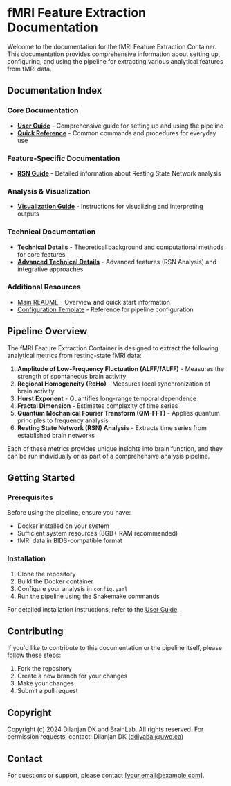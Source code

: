 # fMRI Feature Extraction Documentation

Welcome to the documentation for the fMRI Feature Extraction Container. This documentation provides comprehensive information about setting up, configuring, and using the pipeline for extracting various analytical features from fMRI data.

## Documentation Index

### Core Documentation

- [**User Guide**](USER_GUIDE.md) - Comprehensive guide for setting up and using the pipeline
- [**Quick Reference**](QUICK_REFERENCE.md) - Common commands and procedures for everyday use

### Feature-Specific Documentation

- [**RSN Guide**](RSN_GUIDE.md) - Detailed information about Resting State Network analysis

### Analysis & Visualization

- [**Visualization Guide**](VISUALIZATION_GUIDE.md) - Instructions for visualizing and interpreting outputs

### Technical Documentation

- [**Technical Details**](TECHNICAL_DETAILS.md) - Theoretical background and computational methods for core features
- [**Advanced Technical Details**](TECHNICAL_DETAILS_ADVANCED.md) - Advanced features (RSN Analysis) and integrative approaches

### Additional Resources

- [Main README](../README.md) - Overview and quick start information
- [Configuration Template](../workflows/config/config.yaml) - Reference for pipeline configuration

## Pipeline Overview

The fMRI Feature Extraction Container is designed to extract the following analytical metrics from resting-state fMRI data:

1. **Amplitude of Low-Frequency Fluctuation (ALFF/fALFF)** - Measures the strength of spontaneous brain activity
2. **Regional Homogeneity (ReHo)** - Measures local synchronization of brain activity
3. **Hurst Exponent** - Quantifies long-range temporal dependence
4. **Fractal Dimension** - Estimates complexity of time series
5. **Quantum Mechanical Fourier Transform (QM-FFT)** - Applies quantum principles to frequency analysis
6. **Resting State Network (RSN) Analysis** - Extracts time series from established brain networks

Each of these metrics provides unique insights into brain function, and they can be run individually or as part of a comprehensive analysis pipeline.

## Getting Started

### Prerequisites

Before using the pipeline, ensure you have:

- Docker installed on your system
- Sufficient system resources (8GB+ RAM recommended)
- fMRI data in BIDS-compatible format

### Installation

1. Clone the repository
2. Build the Docker container
3. Configure your analysis in `config.yaml`
4. Run the pipeline using the Snakemake commands

For detailed installation instructions, refer to the [User Guide](USER_GUIDE.md).

## Contributing

If you'd like to contribute to this documentation or the pipeline itself, please follow these steps:

1. Fork the repository
2. Create a new branch for your changes
3. Make your changes
4. Submit a pull request

## Copyright

Copyright (c) 2024 Dilanjan DK and BrainLab. All rights reserved.
For permission requests, contact: Dilanjan DK (ddiyabal@uwo.ca)

## Contact

For questions or support, please contact [your.email@example.com]. 